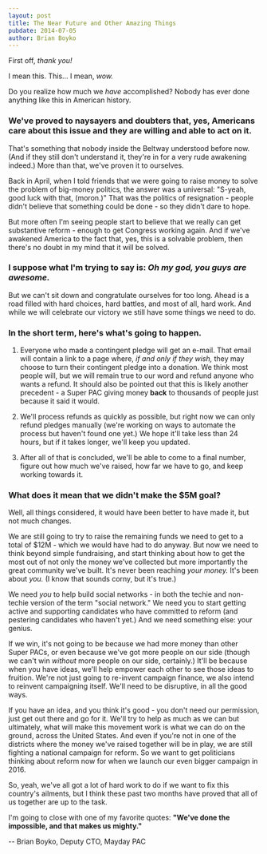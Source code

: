 ```yaml
---
layout: post
title: The Near Future and Other Amazing Things 
pubdate: 2014-07-05
author: Brian Boyko
---
```


First off, *thank you!*

I mean this. This... I mean, *wow.*

Do you realize how much we *have* accomplished? Nobody has ever done anything like this in American history. 

### **We've proved to naysayers and doubters that, yes, Americans care about this issue and they are willing and able to act on it.**

That's something that nobody inside the Beltway understood before now. (And if they still don't understand it, they're in for a very rude awakening indeed.) More than that, we've proven it to ourselves. 

Back in April, when I told friends that we were going to raise money to solve the problem of big-money politics, the answer was a universal: "S-yeah, good luck with that, (moron.)" That was the politics of resignation - people didn't believe that something could be done - so they didn't dare to hope. 

But more often I'm seeing people start to believe that we really can get substantive reform - enough to get Congress working again. And if we've awakened America to the fact that, yes, this is a solvable problem, then there's no doubt in my mind that it will be solved. 

### I suppose what I'm trying to say is: *Oh my god, you guys are awesome.*

But we can't sit down and congratulate ourselves for too long. Ahead is a road filled with hard choices, hard battles, and most of all, hard work. And while we will celebrate our victory we still have some things we need to do. 

### In the short term, here's what's going to happen.

1. Everyone who made a contingent pledge will get an e-mail. That email will contain a link to a page where, *if and only if they wish,* they may choose to turn their contingent pledge into a donation.  We think most people will, but we will remain true to our word and refund anyone who wants a refund. It should also be pointed out that this is likely another precedent - a Super PAC giving money **back** to thousands of people just because it said it would.

2. We'll process refunds as quickly as possible, but right now we can only refund pledges manually (we're working on ways to automate the process but haven't found one yet.) We hope it'll take less than 24 hours, but if it takes longer, we'll keep you updated. 

3. After all of that is concluded, we'll be able to come to a final number, figure out how much we've raised, how far we have to go, and keep working towards it.

### What does it mean that we didn't make the $5M goal? 

Well, all things considered, it would have been better to have made it, but not much changes. 

We are still going to try to raise the remaining funds we need to get to a total of $12M - which we would have had to do anyway.  But now we need to think beyond simple fundraising, and start thinking about how to get the most out of not only the money we've collected but more importantly the great community we've built. It's never been reaching *your money.* It's been about *you.* (I know that sounds corny, but it's true.)

We need *you* to help build social networks - in both the techie and non-techie version of the term "social network."  We need you to start getting active and supporting candidates who have committed to reform (and pestering candidates who haven't yet.) And we need something else: your genius.

If we win, it's not going to be because we had more money than other Super PACs, or even because we've got more people on our side (though we can't win *without* more people on our side, certainly.) It'll be because when you have ideas, we'll help empower each other to see those ideas to fruition.  We're not just going to re-invent campaign finance, we also intend to reinvent campaigning itself. We'll need to be disruptive, in all the good ways. 

If you have an idea, and you think it's good - you don't need our permission, just get out there and go for it. We'll try to help as much as we can but ultimately, what will make this movement work is what we can do on the ground, across the United States. And even if you're not in one of the districts where the money we've raised together will be in play, we are still fighting a national campaign for reform. So we want to get politicians thinking about reform now for when we launch our even bigger campaign in 2016.  

So, yeah, we've all got a lot of hard work to do if we want to fix this country's ailments, but I think these past two months have proved that all of us together are up to the task.  

I'm going to close with one of my favorite quotes: **"We've done the impossible, and that makes us mighty."**

-- Brian Boyko, Deputy CTO, Mayday PAC


